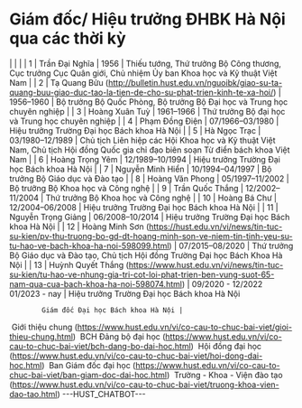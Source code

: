 # Giám đốc/ Hiệu trưởng ĐHBK Hà Nội qua các thời kỳ
|  |
|
| 1 | Trần Đại Nghĩa | 1956 | Thiếu tướng, Thứ trưởng Bộ Công thương, Cục trưởng Cục Quân giới, Chủ nhiệm Ủy ban Khoa học và Kỹ thuật Việt Nam |
| 2 | Tạ Quang Bửu (http://bulletin.hust.edu.vn/nguoibk/giao-su-ta-quang-buu-giao-duc-tao-la-tien-de-cho-su-phat-trien-kinh-te-xa-hoi/) | 1956–1960 | Bộ trưởng Bộ Quốc Phòng, Bộ trưởng Bộ Đại học và Trung học chuyên nghiệp |
| 3 | Hoàng Xuân Tuỳ | 1961–1966 | Thứ trưởng Bộ đại học và Trung học chuyên nghiệp |
| 4 | Phạm Đồng Điện | 07/1966–03/1980 | Hiệu trưởng Trường Đại học Bách khoa Hà Nội |
| 5 | Hà Ngọc Trạc | 03/1980–12/1989 | Chủ tịch Liên hiệp các Hội Khoa học và Kỹ thuật Việt Nam, Chủ tịch Hội đồng Quốc gia chỉ đạo biên soạn Từ điển bách khoa Việt Nam |
| 6 | Hoàng Trọng Yêm | 12/1989–10/1994 | Hiệu trưởng Trường Đại học Bách khoa Hà Nội |
| 7 | Nguyễn Minh Hiển | 10/1994–04/1997 | Bộ trưởng Bộ Giáo dục và Đào tạo |
| 8 | Hoàng Văn Phong | 05/1997–11/2002 | Bộ trưởng Bộ Khoa học và Công nghệ |
| 9 | Trần Quốc Thắng | 12/2002–11/2004 | Thứ trưởng Bộ Khoa học và Công nghệ |
| 10 | Hoàng Bá Chư | 12/2004–06/2008 | Hiệu trưởng Trường Đại học Bách khoa Hà Nội |
| 11 | Nguyễn Trọng Giảng | 06/2008–10/2014 | Hiệu trưởng Trường Đại học Bách khoa Hà Nội |
| 12 | Hoàng Minh Sơn (https://hust.edu.vn/vi/news/tin-tuc-su-kien/pv-thu-truong-bo-gd-dt-hoang-minh-son-ve-niem-tin-tinh-yeu-su-tu-hao-ve-bach-khoa-ha-noi-598099.html) | 07/2015–08/2020 | Thứ trưởng Bộ Giáo dục và Đào tạo, Chủ tịch Hội đồng Trường Đại học Bách Khoa Hà Nội |
| 13 | Huỳnh Quyết Thắng (https://www.hust.edu.vn/vi/news/tin-tuc-su-kien/tu-hao-ve-nhung-gia-tri-cot-loi-phat-trien-ben-vung-suot-65-nam-qua-cua-bach-khoa-ha-noi-598074.html) | 09/2020 - 12/2022 
			01/2023 - nay | Hiệu trưởng Trường Đại học Bách khoa Hà Nội

			Giám đốc Đại học Bách khoa Hà Nội |

 Giới thiệu chung (https://www.hust.edu.vn/vi/co-cau-to-chuc-bai-viet/gioi-thieu-chung.html)
 BCH Đảng bộ đại học (https://www.hust.edu.vn/vi/co-cau-to-chuc-bai-viet/bch-dang-bo-dai-hoc.html)
 Hội đồng đại học (https://www.hust.edu.vn/vi/co-cau-to-chuc-bai-viet/hoi-dong-dai-hoc.html)
 Ban Giám đốc đại học (https://www.hust.edu.vn/vi/co-cau-to-chuc-bai-viet/ban-giam-doc-dai-hoc.html)
 Trường - Khoa - Viện đào tạo (https://www.hust.edu.vn/vi/co-cau-to-chuc-bai-viet/truong-khoa-vien-dao-tao.html) 
 ---HUST_CHATBOT---